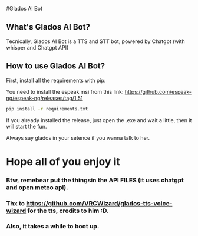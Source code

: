 #Glados AI Bot

## What's Glados AI Bot?
Tecnically, Glados AI Bot is a TTS and STT bot, powered by Chatgpt (with whisper and Chatgpt API)

## How to use Glados AI Bot?

First, install all the requirements with pip:

You need to install the espeak msi from this link:
https://github.com/espeak-ng/espeak-ng/releases/tag/1.51

```bash
pip install -r requirements.txt
```


If you already installed the release, just open the .exe and wait a little, then it will start the fun.

Always say glados in your setence if you wanna talk to her.

# Hope all of you enjoy it

### Btw, remebear put the thingsin the API FILES (it uses chatgpt and open meteo api).
### Thx to https://github.com/VRCWizard/glados-tts-voice-wizard for the tts, credits to him :D.
### Also, it takes a while to boot up.
